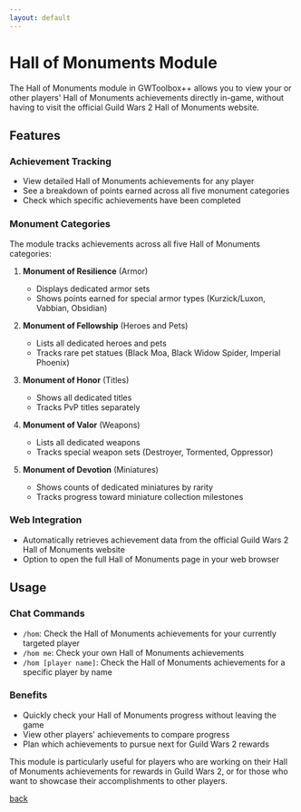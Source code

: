 ```yaml
---
layout: default
---
```


# Hall of Monuments Module

The Hall of Monuments module in GWToolbox++ allows you to view your or other players' Hall of Monuments achievements directly in-game, without having to visit the official Guild Wars 2 Hall of Monuments website.

## Features

### Achievement Tracking
- View detailed Hall of Monuments achievements for any player
- See a breakdown of points earned across all five monument categories
- Check which specific achievements have been completed

### Monument Categories
The module tracks achievements across all five Hall of Monuments categories:

1. **Monument of Resilience** (Armor)
   - Displays dedicated armor sets
   - Shows points earned for special armor types (Kurzick/Luxon, Vabbian, Obsidian)

2. **Monument of Fellowship** (Heroes and Pets)
   - Lists all dedicated heroes and pets
   - Tracks rare pet statues (Black Moa, Black Widow Spider, Imperial Phoenix)

3. **Monument of Honor** (Titles)
   - Shows all dedicated titles
   - Tracks PvP titles separately

4. **Monument of Valor** (Weapons)
   - Lists all dedicated weapons
   - Tracks special weapon sets (Destroyer, Tormented, Oppressor)

5. **Monument of Devotion** (Miniatures)
   - Shows counts of dedicated miniatures by rarity
   - Tracks progress toward miniature collection milestones

### Web Integration
- Automatically retrieves achievement data from the official Guild Wars 2 Hall of Monuments website
- Option to open the full Hall of Monuments page in your web browser

## Usage

### Chat Commands
- `/hom`: Check the Hall of Monuments achievements for your currently targeted player
- `/hom me`: Check your own Hall of Monuments achievements
- `/hom [player name]`: Check the Hall of Monuments achievements for a specific player by name

### Benefits
- Quickly check your Hall of Monuments progress without leaving the game
- View other players' achievements to compare progress
- Plan which achievements to pursue next for Guild Wars 2 rewards

This module is particularly useful for players who are working on their Hall of Monuments achievements for rewards in Guild Wars 2, or for those who want to showcase their accomplishments to other players.

[back](./)
